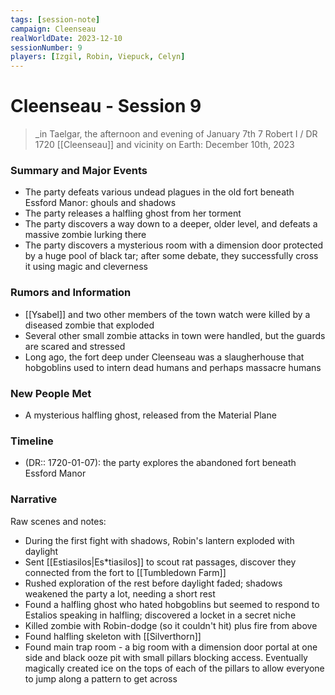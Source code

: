 ```yaml
---
tags: [session-note]
campaign: Cleenseau
realWorldDate: 2023-12-10
sessionNumber: 9
players: [Izgil, Robin, Viepuck, Celyn]
---
```

# Cleenseau - Session 9
>_in Taelgar, the afternoon and evening of January 7th
>7 Robert I / DR 1720
>[[Cleenseau]] and vicinity
>on Earth: December 10th, 2023

### Summary and Major Events

* The party defeats various undead plagues in the old fort beneath Essford Manor: ghouls and shadows
* The party releases a halfling ghost from her torment
* The party discovers a way down to a deeper, older level, and defeats a massive zombie lurking there
* The party discovers a mysterious room with a dimension door protected by a huge pool of black tar; after some debate, they successfully cross it using magic and cleverness

### Rumors and Information
* [[Ysabel]] and two other members of the town watch were killed by a diseased zombie that exploded
* Several other small zombie attacks in town were handled, but the guards are scared and stressed
* Long ago, the fort deep under Cleenseau was a slaugherhouse that hobgoblins used to intern dead humans and perhaps massacre humans
### New People Met
* A mysterious halfling ghost, released from the Material Plane
### Timeline
* (DR:: 1720-01-07): the party explores the abandoned fort beneath Essford Manor
### Narrative

Raw scenes and notes:
* During the first fight with shadows, Robin's lantern exploded with daylight
* Sent [[Estiasilos|Es*tiasilos]] to scout rat passages, discover they connected from the fort to [[Tumbledown Farm]]
* Rushed exploration of the rest before daylight faded; shadows weakened the party a lot, needing a short rest
* Found a halfling ghost who hated hobgoblins but seemed to respond to Estalios speaking in halfling; discovered a locket in a secret niche
* Killed zombie with Robin-dodge (so it couldn't hit) plus fire from above
* Found halfling skeleton with [[Silverthorn]]
* Found main trap room - a big room with a dimension door portal at one side and black ooze pit with small pillars blocking access. Eventually magically created ice on the tops of each of the pillars to allow everyone to jump along a pattern to get across